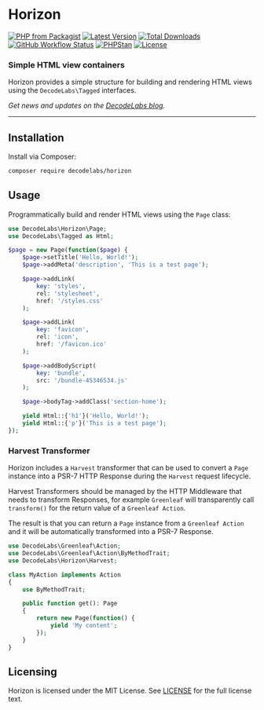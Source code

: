 # Horizon

[![PHP from Packagist](https://img.shields.io/packagist/php-v/decodelabs/horizon?style=flat)](https://packagist.org/packages/decodelabs/horizon)
[![Latest Version](https://img.shields.io/packagist/v/decodelabs/horizon.svg?style=flat)](https://packagist.org/packages/decodelabs/horizon)
[![Total Downloads](https://img.shields.io/packagist/dt/decodelabs/horizon.svg?style=flat)](https://packagist.org/packages/decodelabs/horizon)
[![GitHub Workflow Status](https://img.shields.io/github/actions/workflow/status/decodelabs/horizon/integrate.yml?branch=develop)](https://github.com/decodelabs/horizon/actions/workflows/integrate.yml)
[![PHPStan](https://img.shields.io/badge/PHPStan-enabled-44CC11.svg?longCache=true&style=flat)](https://github.com/phpstan/phpstan)
[![License](https://img.shields.io/packagist/l/decodelabs/horizon?style=flat)](https://packagist.org/packages/decodelabs/horizon)

### Simple HTML view containers

Horizon provides a simple structure for building and rendering HTML views using the <code>DecodeLabs\Tagged</code> interfaces.

_Get news and updates on the [DecodeLabs blog](https://blog.decodelabs.com)._

---

## Installation

Install via Composer:

```bash
composer require decodelabs/horizon
```

## Usage

Programmatically build and render HTML views using the `Page` class:

```php
use DecodeLabs\Horizon\Page;
use DecodeLabs\Tagged as Html;

$page = new Page(function($page) {
    $page->setTitle('Hello, World!');
    $page->addMeta('description', 'This is a test page');

    $page->addLink(
        key: 'styles',
        rel: 'stylesheet',
        href: '/styles.css'
    );

    $page->addLink(
        key: 'favicon',
        rel: 'icon',
        href: '/favicon.ico'
    );

    $page->addBodyScript(
        key: 'bundle',
        src: '/bundle-45346534.js'
    );

    $page->bodyTag->addClass('section-home');

    yield Html::{'h1'}('Hello, World!');
    yield Html::{'p'}('This is a test page');
});
```

### Harvest Transformer

Horizon includes a `Harvest` transformer that can be used to convert a `Page` instance into a PSR-7 HTTP Response during the `Harvest` request lifecycle.

Harvest Transformers should be managed by the HTTP Middleware that needs to transform Responses, for example `Greenleaf` will transparently call `transform()` for the return value of a `Greenleaf Action`.

The result is that you can return a `Page` instance from a `Greenleaf Action` and it will be automatically transformed into a PSR-7 Response.

```php
use DecodeLabs\Greenleaf\Action;
use DecodeLabs\Greenleaf\Action\ByMethodTrait;
use DecodeLabs\Horizon\Harvest;

class MyAction implements Action
{
    use ByMethodTrait;

    public function get(): Page
    {
        return new Page(function() {
            yield 'My content';
        });
    }
}
```

## Licensing

Horizon is licensed under the MIT License. See [LICENSE](./LICENSE) for the full license text.
